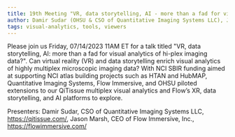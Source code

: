 ```yaml
---
title: 19th Meeting "VR, data storytelling, AI - more than a fad for visual analytics of hi-plex imaging data?"
author: Damir Sudar (OHSU & CSO of Quantitative Imaging Systems LLC), Jason Marsh (CEO of Flow Immersive Inc.)
tags: visual-analytics, tools, viewers
---
```


Please join us Friday, 07/14/2023 11AM ET for a talk titled "VR, data storytelling, AI: more than a fad for visual analytics of hi-plex imaging data?". Can virtual reality (VR) and data storytelling enrich visual analytics of highly multiplex microscopic imaging data? With NCI SBIR funding aimed at supporting NCI atlas building projects such as HTAN and HubMAP, Quantitative Imaging Systems, Flow Immersive, and OHSU piloted extensions to our QiTissue multiplex visual analytics and Flow’s XR, data storytelling, and AI platforms to explore.

Presenters: Damir Sudar, CSO of Quantitative Imaging Systems LLC, https://qitissue.com/, Jason Marsh, CEO of Flow Immersive, Inc., https://flowimmersive.com/

